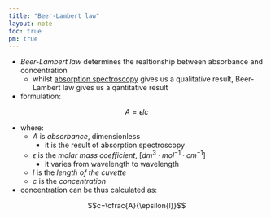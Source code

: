 ```yaml
---
title: "Beer-Lambert law"
layout: note
toc: true
pm: true
---
```

- _Beer-Lambert law_ determines the realtionship between absorbance and concentration
    - whilst [absorption spectroscopy](/notes/research/chemistry/ap-chemistry/intermolecular-forces-and-properties/spectroscopy-and-electromagnetic-spectrum#absorption-spectroscopy) gives us a qualitative result, Beer-Lambert law gives us a qantitative result
- formulation:

$$A=\epsilon{lc}$$
- where:
    - $A$ is _absorbance_, dimensionless
        - it is the result of absorption spectroscopy
    - $\epsilon$ is the _molar mass coefficient_, [$dm^3\cdot{mol^{-1}}\cdot{cm^{-1}}$]
        - it varies from wavelength to wavelength
    - $l$ is the _length of the cuvette_
    - $c$ is the _concentration_
- concentration can be thus calculated as:

$$c=\cfrac{A}{\epsilon{l}}$$